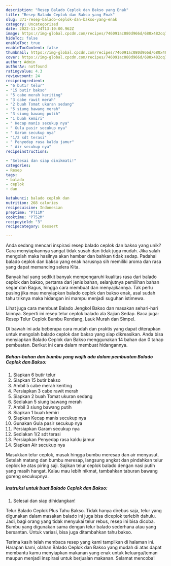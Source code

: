 ```yaml
---
description: "Resep Balado Ceplok dan Bakso yang Enak"
title: "Resep Balado Ceplok dan Bakso yang Enak"
slug: 371-resep-balado-ceplok-dan-bakso-yang-enak
category: Uncategorized
date: 2022-11-24T13:10:00.962Z
image: https://img-global.cpcdn.com/recipes/746091ac080d966d/680x482cq70/balado-ceplok-dan-bakso-foto-resep-utama.jpg
hideToc: false
enableToc: true
enableTocContent: false
thumbnail: https://img-global.cpcdn.com/recipes/746091ac080d966d/680x482cq70/balado-ceplok-dan-bakso-foto-resep-utama.jpg
cover: https://img-global.cpcdn.com/recipes/746091ac080d966d/680x482cq70/balado-ceplok-dan-bakso-foto-resep-utama.jpg
author: Admin
authorAv: notfound
ratingvalue: 4.3
reviewcount: 24
recipeingredient:
- "6 butir telur"
- "15 butir bakso"
- "5 cabe merah keriting"
- "3 cabe rawit merah"
- "2 buah Tomat ukuran sedang"
- "5 siung bawang merah"
- "3 siung bawang putih"
- "1 buah kemiri"
- " Kecap manis secukup nya"
- " Gula pasir secukup nya"
- " Garam secukup nya"
- "1/2 sdt terasi"
- " Penyedap rasa kaldu jamur"
- " Air secukup nya"
recipeinstructions:

- "Selesai dan siap dinikmati!"
categories:
- Resep
tags:
- balado
- ceplok
- dan

katakunci: balado ceplok dan 
nutrition: 268 calories
recipecuisine: Indonesian
preptime: "PT11M"
cooktime: "PT52M"
recipeyield: "3"
recipecategory: Dessert

---
```





Anda sedang mencari inspirasi resep balado ceplok dan bakso yang unik? Cara menyiapkannya sangat tidak susah dan tidak juga mudah. Jika salah mengolah maka hasilnya akan hambar dan bahkan tidak sedap. Padahal balado ceplok dan bakso yang enak harusnya sih memiliki aroma dan rasa yang dapat memancing selera Kita.





Banyak hal yang sedikit banyak mempengaruhi kualitas rasa dari balado ceplok dan bakso, pertama dari jenis bahan, selanjutnya pemilihan bahan segar dan Bagus, hingga cara membuat dan menyajikannya. Tak perlu pusing jika mau menyiapkan balado ceplok dan bakso enak,      asal sudah tahu triknya maka hidangan ini mampu menjadi suguhan istimewa.














Lihat juga cara membuat Balado Jengkol Bakso dan masakan sehari-hari lainnya. Seperti ini resep telur ceplok balado ala Sajian Sedap. Baca juga: Resep Telur Ceplok Bumbu Rendang, Lauk Murah dan Simpel.






Di bawah ini ada beberapa cara mudah dan praktis yang dapat diterapkan untuk mengolah balado ceplok dan bakso yang siap dikreasikan. Anda bisa menyiapkan Balado Ceplok dan Bakso menggunakan 14 bahan dan 0 tahap pembuatan. Berikut ini cara dalam membuat hidangannya.

<!--inarticleads1-->

##### Bahan-bahan dan bumbu yang wajib ada dalam pembuatan Balado Ceplok dan Bakso:

1. Siapkan 6 butir telur
1. Siapkan 15 butir bakso
1. Ambil 5 cabe merah keriting
1. Persiapkan 3 cabe rawit merah
1. Siapkan 2 buah Tomat ukuran sedang
1. Sediakan 5 siung bawang merah
1. Ambil 3 siung bawang putih
1. Siapkan 1 buah kemiri
1. Siapkan  Kecap manis secukup nya
1. Gunakan  Gula pasir secukup nya
1. Persiapkan  Garam secukup nya
1. Sediakan 1/2 sdt terasi
1. Persiapkan  Penyedap rasa kaldu jamur
1. Siapkan  Air secukup nya


Masukkan telur ceplok, masak hingga bumbu meresap dan air menyusut. Setelah matang dan bumbu meresap, langsung angkat dan pindahkan telur ceplok ke atas piring saji. Sajikan telur ceplok balado dengan nasi putih yang masih hangat. Kalau mau lebih nikmat, tambahkan taburan bawang goreng secukupnya. 

<!--inarticleads2-->

##### Instruksi untuk buat Balado Ceplok dan Bakso:


1. Selesai dan siap dihidangkan!

Telur Balado Ceplok Plus Tahu Bakso. Tidak hanya direbus saja, telur yang digunakan dalam masakan balado ini juga bisa diceplok terlebih dahulu. Jadi, bagi orang yang tidak menyukai telur rebus, resep ini bisa dicoba. Bumbu yang digunakan sama dengan telur balado sederhana atau yang bersantan. Untuk variasi, bisa juga ditambahkan tahu bakso. 

Terima kasih telah membaca resep yang kami tampilkan di halaman ini. Harapan kami, olahan Balado Ceplok dan Bakso yang mudah di atas dapat membantu kamu menyiapkan makanan yang enak untuk keluarga/teman maupun menjadi inspirasi untuk berjualan makanan. Selamat mencoba!
